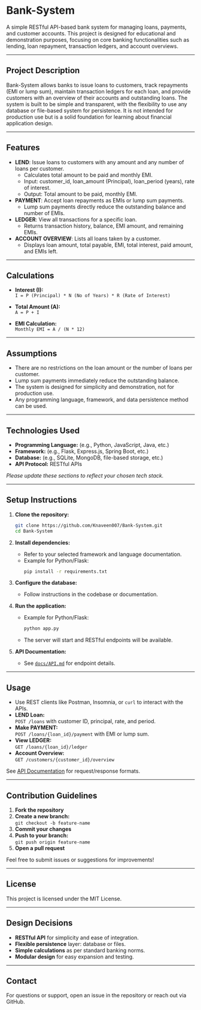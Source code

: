 # Bank-System

A simple RESTful API-based bank system for managing loans, payments, and customer accounts. This project is designed for educational and demonstration purposes, focusing on core banking functionalities such as lending, loan repayment, transaction ledgers, and account overviews.

---

## Project Description

Bank-System allows banks to issue loans to customers, track repayments (EMI or lump sum), maintain transaction ledgers for each loan, and provide customers with an overview of their accounts and outstanding loans. The system is built to be simple and transparent, with the flexibility to use any database or file-based system for persistence. It is not intended for production use but is a solid foundation for learning about financial application design.

---

## Features

- **LEND**: Issue loans to customers with any amount and any number of loans per customer.
  - Calculates total amount to be paid and monthly EMI.
  - Input: customer_id, loan_amount (Principal), loan_period (years), rate of interest.
  - Output: Total amount to be paid, monthly EMI.
- **PAYMENT**: Accept loan repayments as EMIs or lump sum payments.
  - Lump sum payments directly reduce the outstanding balance and number of EMIs.
- **LEDGER**: View all transactions for a specific loan.
  - Returns transaction history, balance, EMI amount, and remaining EMIs.
- **ACCOUNT OVERVIEW**: Lists all loans taken by a customer.
  - Displays loan amount, total payable, EMI, total interest, paid amount, and EMIs left.

---

## Calculations

- **Interest (I):**  
  `I = P (Principal) * N (No of Years) * R (Rate of Interest)`

- **Total Amount (A):**  
  `A = P + I`

- **EMI Calculation:**  
  `Monthly EMI = A / (N * 12)`

---

## Assumptions

- There are no restrictions on the loan amount or the number of loans per customer.
- Lump sum payments immediately reduce the outstanding balance.
- The system is designed for simplicity and demonstration, not for production use.
- Any programming language, framework, and data persistence method can be used.

---

## Technologies Used

- **Programming Language:** (e.g., Python, JavaScript, Java, etc.)
- **Framework:** (e.g., Flask, Express.js, Spring Boot, etc.)
- **Database:** (e.g., SQLite, MongoDB, file-based storage, etc.)
- **API Protocol:** RESTful APIs

*Please update these sections to reflect your chosen tech stack.*

---

## Setup Instructions

1. **Clone the repository:**
   ```bash
   git clone https://github.com/Knaveen007/Bank-System.git
   cd Bank-System
   ```

2. **Install dependencies:**
   - Refer to your selected framework and language documentation.
   - Example for Python/Flask:
     ```bash
     pip install -r requirements.txt
     ```

3. **Configure the database:**
   - Follow instructions in the codebase or documentation.

4. **Run the application:**
   - Example for Python/Flask:
     ```bash
     python app.py
     ```
   - The server will start and RESTful endpoints will be available.

5. **API Documentation:**
   - See [`docs/API.md`](docs/API.md) for endpoint details.

---

## Usage

- Use REST clients like Postman, Insomnia, or `curl` to interact with the APIs.
- **LEND Loan:**  
  `POST /loans` with customer ID, principal, rate, and period.
- **Make PAYMENT:**  
  `POST /loans/{loan_id}/payment` with EMI or lump sum.
- **View LEDGER:**  
  `GET /loans/{loan_id}/ledger`
- **Account Overview:**  
  `GET /customers/{customer_id}/overview`

See [API Documentation](docs/API.md) for request/response formats.

---

## Contribution Guidelines

1. **Fork the repository**
2. **Create a new branch:**  
   `git checkout -b feature-name`
3. **Commit your changes**
4. **Push to your branch:**  
   `git push origin feature-name`
5. **Open a pull request**

Feel free to submit issues or suggestions for improvements!

---

## License

This project is licensed under the MIT License.

---

## Design Decisions

- **RESTful API** for simplicity and ease of integration.
- **Flexible persistence** layer: database or files.
- **Simple calculations** as per standard banking norms.
- **Modular design** for easy expansion and testing.

---

## Contact

For questions or support, open an issue in the repository or reach out via GitHub.
